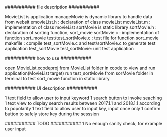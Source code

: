 ########### file description ###########

MovieList is application
manageMovie is dynamic library to handle data from websit
	emovieList.h : declaration of class movieList 
	movieList.m : implementation of class movieList 
sortMovie is static library 
	sortMovie.h : declaration of sorting function, sort_movie 
	sortMovie.c : implementation of function sort_movie 
	test/test_sortMovie.c : test file for function sort_movie 
	makefile : compile test_sortMovie.c and test/sortMovie.c to generate test application test_sortMovie 
	test_sortMovie: unit test application

########### how to use ###########

open MovieList.xcodeproj from MovieList folder in xcode to view and run application(MovieList target) 
run test_sortMovie from sorMovie folder in terminal to test sort_movie function in static library


########### UI description ###########

1 text field to allow user to input keyword
1 search button to invoke seaching
1 text view to display search results between 2017.1.1 and 2018.1.1 according to popolarity
1 text field to allow user to input key, input once only
1 confirm button to safely store key during the sesssion

########### TODO ###########
1 No enough sanity check, for example user input